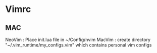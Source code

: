 # Vimrc

## MAC

NeoVim : Place init.lua file in ~/Config/nvim
MacVim : create directory "~/.vim_runtime/my_configs.vim" which contains personal vim configs
        
